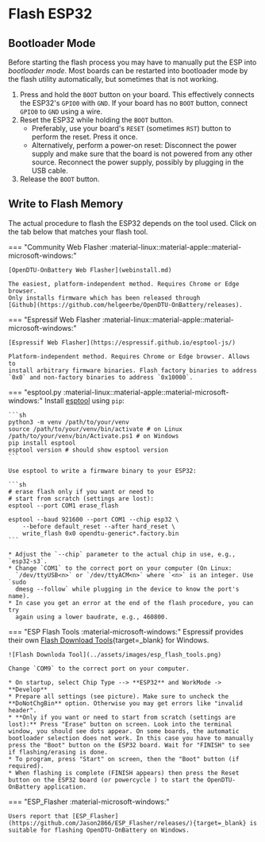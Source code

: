 # Flash ESP32

## Bootloader Mode

Before starting the flash process you may have to manually put the ESP into
*bootloader mode*. Most boards can be restarted into bootloader mode by the
flash utility automatically, but sometimes that is not working.

1. Press and hold the `BOOT` button on your board. This effectively connects
   the ESP32's `GPIO0` with `GND`. If your board has no `BOOT` button, connect
   `GPIO0` to `GND` using a wire.
2. Reset the ESP32 while holding the `BOOT` button.
    * Preferably, use your board's `RESET` (sometimes `RST`) button to perform
      the reset. Press it once.
    * Alternatively, perform a power-on reset: Disconnect the power supply and
      make sure that the board is not powered from any other source. Reconnect
      the power supply, possibly by plugging in the USB cable.
3. Release the `BOOT` button.

## Write to Flash Memory

The actual procedure to flash the ESP32 depends on the tool used. Click on the
tab below that matches your flash tool.

=== "Community Web Flasher :material-linux::material-apple::material-microsoft-windows:"

    [OpenDTU-OnBattery Web Flasher](webinstall.md)

    The easiest, platform-independent method. Requires Chrome or Edge browser.
    Only installs firmware which has been released through
    [Github](https://github.com/helgeerbe/OpenDTU-OnBattery/releases).

=== "Espressif Web Flasher :material-linux::material-apple::material-microsoft-windows:"

    [Espressif Web Flasher](https://espressif.github.io/esptool-js/)

    Platform-independent method. Requires Chrome or Edge browser. Allows to
    install arbitrary firmware binaries. Flash factory binaries to address
    `0x0` and non-factory binaries to address `0x10000`.

=== "esptool.py :material-linux::material-apple::material-microsoft-windows:"
    Install [esptool](https://github.com/espressif/esptool) using `pip`:

    ```sh
    python3 -m venv /path/to/your/venv
    source /path/to/your/venv/bin/activate # on Linux
    /path/to/your/venv/bin/Activate.ps1 # on Windows
    pip install esptool
    esptool version # should show esptool version
    ```

    Use esptool to write a firmware binary to your ESP32:

    ```sh
    # erase flash only if you want or need to
    # start from scratch (settings are lost):
    esptool --port COM1 erase_flash

    esptool --baud 921600 --port COM1 --chip esp32 \
        --before default_reset --after hard_reset \
        write_flash 0x0 opendtu-generic*.factory.bin
    ```

    * Adjust the `--chip` parameter to the actual chip in use, e.g., `esp32-s3`.
    * Change `COM1` to the correct port on your computer (On Linux:
      `/dev/ttyUSB<n>` or `/dev/ttyACM<n>` where `<n>` is an integer. Use `sudo
      dmesg --follow` while plugging in the device to know the port's name).
    * In case you get an error at the end of the flash procedure, you can try
      again using a lower baudrate, e.g., 460800.

=== "ESP Flash Tools :material-microsoft-windows:"
    Espressif provides their own [Flash Download Tools](https://www.espressif.com/en/support/download/other-tools){target=_blank} for Windows.

    ![Flash Downloda Tool](../assets/images/esp_flash_tools.png)

    Change `COM9` to the correct port on your computer.

    * On startup, select Chip Type --> **ESP32** and WorkMode -> **Develop**
    * Prepare all settings (see picture). Make sure to uncheck the **DoNotChgBin** option. Otherwise you may get errors like "invalid header".
    * **Only if you want or need to start from scratch (settings are lost):** Press "Erase" button on screen. Look into the terminal window, you should see dots appear. On some boards, the automatic bootloader selection does not work. In this case you have to manually press the "Boot" button on the ESP32 board. Wait for "FINISH" to see if flashing/erasing is done.
    * To program, press "Start" on screen, then the "Boot" button (if required).
    * When flashing is complete (FINISH appears) then press the Reset button on the ESP32 board (or powercycle ) to start the OpenDTU-OnBattery application.

=== "ESP_Flasher :material-microsoft-windows:"

    Users report that [ESP_Flasher](https://github.com/Jason2866/ESP_Flasher/releases/){target=_blank} is suitable for flashing OpenDTU-OnBattery on Windows.
